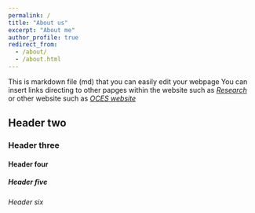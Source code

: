 ```yaml
---
permalink: /
title: "About us"
excerpt: "About me"
author_profile: true
redirect_from: 
  - /about/
  - /about.html
---
```


This is markdown file (md) that you can easily edit your webpage
You can insert links directing to other papges within the website such as [*Research*](research.md)
or other website such as [*OCES website*](https://oces.hkust.edu.hk)

## Header two

### Header three

#### Header four

##### Header five

###### Header six

